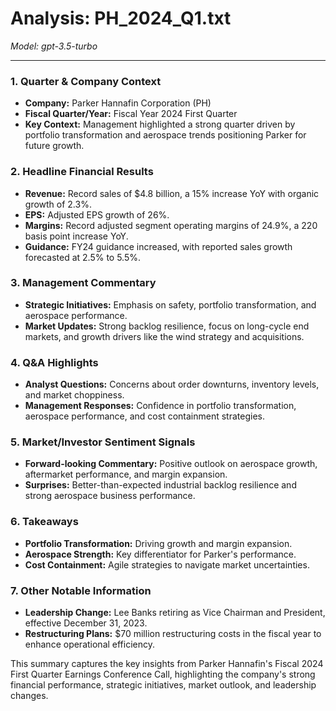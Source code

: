 # Analysis: PH_2024_Q1.txt

*Model: gpt-3.5-turbo*

---

### 1. Quarter & Company Context
- **Company:** Parker Hannafin Corporation (PH)
- **Fiscal Quarter/Year:** Fiscal Year 2024 First Quarter
- **Key Context:** Management highlighted a strong quarter driven by portfolio transformation and aerospace trends positioning Parker for future growth.

### 2. Headline Financial Results
- **Revenue:** Record sales of $4.8 billion, a 15% increase YoY with organic growth of 2.3%.
- **EPS:** Adjusted EPS growth of 26%.
- **Margins:** Record adjusted segment operating margins of 24.9%, a 220 basis point increase YoY.
- **Guidance:** FY24 guidance increased, with reported sales growth forecasted at 2.5% to 5.5%.

### 3. Management Commentary
- **Strategic Initiatives:** Emphasis on safety, portfolio transformation, and aerospace performance.
- **Market Updates:** Strong backlog resilience, focus on long-cycle end markets, and growth drivers like the wind strategy and acquisitions.

### 4. Q&A Highlights
- **Analyst Questions:** Concerns about order downturns, inventory levels, and market choppiness.
- **Management Responses:** Confidence in portfolio transformation, aerospace performance, and cost containment strategies.

### 5. Market/Investor Sentiment Signals
- **Forward-looking Commentary:** Positive outlook on aerospace growth, aftermarket performance, and margin expansion.
- **Surprises:** Better-than-expected industrial backlog resilience and strong aerospace business performance.

### 6. Takeaways
- **Portfolio Transformation:** Driving growth and margin expansion.
- **Aerospace Strength:** Key differentiator for Parker's performance.
- **Cost Containment:** Agile strategies to navigate market uncertainties.

### 7. Other Notable Information
- **Leadership Change:** Lee Banks retiring as Vice Chairman and President, effective December 31, 2023.
- **Restructuring Plans:** $70 million restructuring costs in the fiscal year to enhance operational efficiency.

This summary captures the key insights from Parker Hannafin's Fiscal 2024 First Quarter Earnings Conference Call, highlighting the company's strong financial performance, strategic initiatives, market outlook, and leadership changes.